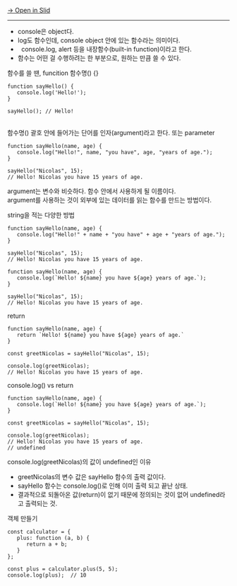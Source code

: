 [→ Open in Slid](https://slid.cc/vdocs/14303447635741c2b9e01cfe63d12fd0)


---


 - console은 object다.<br>
 - log도 함수인데, console object 안에 있는 함수라는 의미이다.<br>
 - &nbsp; console.log, alert 등을 내장함수(built-in function)이라고 한다.&nbsp;
 - 함수는 어떤 걸 수행하려는 한 부분으로, 원하는 만큼 쓸 수 있다.<br>





함수를 쓸 땐, funcition 함수명() {}

```
function sayHello() {
   console.log('Hello!');
}

sayHello(); // Hello!
```


<br>함수명() 괄호 안에 들어가는 단어를 인자(argument)라고 한다. 또는 parameter

```
function sayHello(name, age) {
   console.log("Hello!", name, "you have", age, "years of age.");
}

sayHello("Nicolas", 15); 
// Hello! Nicolas you have 15 years of age.
```


argument는 변수와 비슷하다. 함수 안에서 사용하게 될 이름이다.<br>argument를 사용하는 것이 외부에 있는 데이터를 읽는 함수를 만드는 방법이다.





string을 적는 다양한 방법

```
function sayHello(name, age) {
   console.log("Hello!" + name + "you have" + age + "years of age.");
}

sayHello("Nicolas", 15); 
// Hello! Nicolas you have 15 years of age.
```

```
function sayHello(name, age) {
   console.log(`Hello! ${name} you have ${age} years of age.`);
}

sayHello("Nicolas", 15); 
// Hello! Nicolas you have 15 years of age.
```





return

```
function sayHello(name, age) {
   return `Hello! ${name} you have ${age} years of age.`
}

const greetNicolas = sayHello("Nicolas", 15);

console.log(greetNicolas);
// Hello! Nicolas you have 15 years of age.
```





console.log() vs return

```
function sayHello(name, age) {
   console.log(`Hello! ${name} you have ${age} years of age.`);
}

const greetNicolas = sayHello("Nicolas", 15);

console.log(greetNicolas);
// Hello! Nicolas you have 15 years of age.
// undefined
```


console.log(greetNicolas)의 값이 undefined인 이유<br>


 - greetNicolas의 변수 값은 sayHello 함수의 출력 값이다.<br>
 - sayHello 함수는 console.log()로 인해 이미 출력 되고 끝난 상태.
 - 결과적으로 되돌아온 값(return)이 없기 때문에 정의되는 것이 없어 undefined라고 출력되는 것.<br>





객체 만들기

```
const calculator = {
   plus: function (a, b) {
      return a + b;
   }
};

const plus = calculator.plus(5, 5);
console.log(plus);  // 10
```



